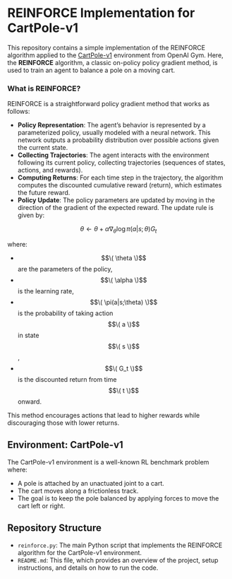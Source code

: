 
# REINFORCE Implementation for CartPole-v1

This repository contains a simple implementation of the REINFORCE algorithm applied to the [CartPole-v1](https://gym.openai.com/envs/CartPole-v1/) environment from OpenAI Gym. Here, the **REINFORCE** algorithm, a classic on-policy policy gradient method, is used to train an agent to balance a pole on a moving cart.

### What is REINFORCE?

REINFORCE is a straightforward policy gradient method that works as follows:
- **Policy Representation**: The agent’s behavior is represented by a parameterized policy, usually modeled with a neural network. This network outputs a probability distribution over possible actions given the current state.
- **Collecting Trajectories**: The agent interacts with the environment following its current policy, collecting trajectories (sequences of states, actions, and rewards).
- **Computing Returns**: For each time step in the trajectory, the algorithm computes the discounted cumulative reward (return), which estimates the future reward.
- **Policy Update**: The policy parameters are updated by moving in the direction of the gradient of the expected reward. The update rule is given by:

```math
\theta \leftarrow \theta + \alpha \nabla_\theta \log \pi(a|s;\theta) G_t
```
  where:
  - $$\( \theta \)$$ are the parameters of the policy,
  - $$\( \alpha \)$$ is the learning rate,
  - $$\( \pi(a|s;\theta) \)$$ is the probability of taking action $$\( a \)$$ in state $$\( s \)$$,
  - $$\( G_t \)$$ is the discounted return from time $$\( t \)$$ onward.


This method encourages actions that lead to higher rewards while discouraging those with lower returns.

## Environment: CartPole-v1

The CartPole-v1 environment is a well-known RL benchmark problem where:
- A pole is attached by an unactuated joint to a cart.
- The cart moves along a frictionless track.
- The goal is to keep the pole balanced by applying forces to move the cart left or right.

## Repository Structure

- `reinforce.py`: The main Python script that implements the REINFORCE algorithm for the CartPole-v1 environment.
- `README.md`: This file, which provides an overview of the project, setup instructions, and details on how to run the code.
